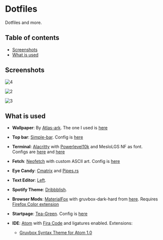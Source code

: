 # Dotfiles
Dotfiles and more.

## Table of contents

- [Screenshots](#screenshots)
- [What is used](#what-is-used)

## Screenshots

![4](https://raw.githubusercontent.com/xcvzn/dotfiles/main/screenshots/4.png)

![2](https://raw.githubusercontent.com/xcvzn/dotfiles/main/screenshots/2.png)

![3](https://raw.githubusercontent.com/xcvzn/dotfiles/main/screenshots/3.png)


## What is used

- **Wallpaper**: By [Atlas-ark](https://www.reddit.com/user/atlas-ark/). The one I used is [here](https://github.com/xcvzn/dotfiles/tree/main/wallpapers)

- **Top bar**: [Simple-bar](https://github.com/Jean-Tinland/simple-bar). Config is [here](https://github.com/xcvzn/simple-bar)

- **Terminal**: [Alacritty](https://github.com/alacritty/alacritty) with [Powerlevel10k](https://github.com/romkatv/powerlevel10k) and MesloLGS NF as font. Configs are [here](https://github.com/xcvzn/dotfiles/tree/main/.config/alacritty) and [here](https://github.com/xcvzn/dotfiles/blob/main/.p10k.zsh)

- **Fetch**: [Neofetch](https://github.com/dylanaraps/neofetch) with custom ASCII art. Config is [here](https://github.com/xcvzn/dotfiles/tree/main/.config/neofetch)

- **Eye Candy**: [Cmatrix](https://github.com/abishekvashok/cmatrix) and [Pipes.rs](https://github.com/CookieCoder15/pipes-rs)

- **Text Editor**: [Left](https://github.com/hundredrabbits/left).

- **Spotify Theme**: [Dribbblish](https://github.com/morpheusthewhite/spicetify-themes/tree/master/Dribbblish).

- **Browser Mods**: [MaterialFox](https://github.com/muckSponge/MaterialFox) with gruvbox-dark-hard from [here](https://github.com/TeddyDD/firefox-base16). Requires [Firefox Color extension](https://addons.mozilla.org/en-US/firefox/addon/firefox-color/)


- **Startpage**: [Tea-Green](https://github.com/sadparadiseinhell/tea-green). Config is [here](https://github.com/xcvzn/Home-Page)

- **IDE**: [Atom](https://github.com/atom/atom) with [Fira Code](https://github.com/tonsky/FiraCode) and ligatures enabled. Extensions:
    - [Gruvbox Syntax Theme for Atom 1.0](https://github.com/caleb/gruvbox-syntax-atom)
